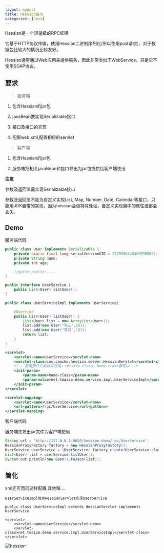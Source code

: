 ```yaml
---
layout: mypost
title: Hession使用
categories: [Java]
---
```


Hessian是一个轻量级的RPC框架

它基于HTTP协议传输，使用Hessian二进制序列化(所以使用post请求)，对于数据包比较大的情况比较友好。

Hessian通常通过Web应用来提供服务，因此非常类似于WebService。只是它不使用SOAP协议。 

## 要求

> 服务端

1. 包含Hessian的jar包

2. javaBean要实现Serializable接口

3. 接口及接口的实现

4. 配置web.xml,配置相应的servlet

> 客户端

1. 包含Hessian的jar包

2. 服务端把相关javaBean和接口导出为jar包提供给客户端使用


**注意**

参数及返回值需实现Serializable接口

参数及返回值不能为自定义实现List, Map, Number, Date, Calendar等接口，只能用JDK自带的实现，因为hessian会做特殊处理，自定义实现类中的属性值都会丢失。


## Demo

服务端代码

```java
public class User implements Serializable {
    private static final long serialVersionUID = 2129368418409890807L;
    private String name;
    private int age;

    //getter/setter....
}
```

```java
public interface UserService {
    public List<User> listUser();
}
```

```java
public class UserServiceImpl implements UserService{

    @Override
    public List<User> listUser() {
        List<User> list = new ArrayList<User>();
        list.add(new User("张三",18));
        list.add(new User("李四",19));
        return list;
    }
}

```

```xml
<servlet>
    <servlet-name>UserService</servlet-name>
    <servlet-class>com.caucho.hessian.server.HessianServlet</servlet-class>
    <!-- 配置接口的具体实现类，service-class，home-class都可以 -->
    <init-param>
        <param-name>home-class</param-name>
        <param-value>net.tmaize.demo.service.impl.UserServiceImpl</param-value>
    </init-param>
</servlet>

<servlet-mapping>
    <servlet-name>UserService</servlet-name>
    <url-pattern>/rpc/UserService</url-pattern>
</servlet-mapping>
```

客户端代码

服务端先导出jar文件为客户端使用

```java
String url = "http://127.0.0.1:8080/hession-demo/rpc/UserService";
HessianProxyFactory factory = new HessianProxyFactory();
UserService userService = (UserService) factory.create(UserService.class, url);
List<User> list = userService.listUser();
System.out.println(new Gson().toJson(list));
```

## 简化

xml还可而已这样配置,其他略....

```
UserServiceImpl继承HessianServlet实现UserService

public class UserServiceImpl extends HessianServlet implements UserService

<servlet>
    <servlet-name>UserService</servlet-name>
    <servlet-class>net.tmaize.demo.service.impl.UserServiceImpl</servlet-class>
</servlet>
```

![hession](01.png)